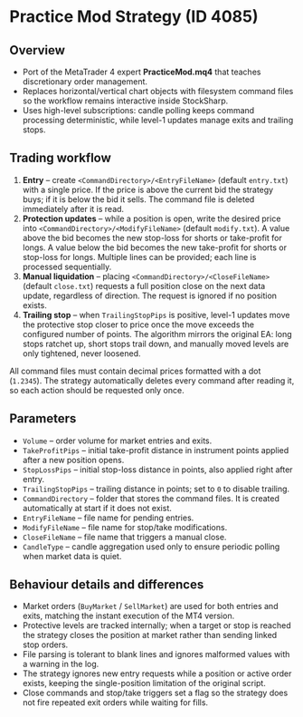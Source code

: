 # Practice Mod Strategy (ID 4085)

## Overview
- Port of the MetaTrader 4 expert **PracticeMod.mq4** that teaches discretionary order management.
- Replaces horizontal/vertical chart objects with filesystem command files so the workflow remains interactive inside StockSharp.
- Uses high-level subscriptions: candle polling keeps command processing deterministic, while level-1 updates manage exits and trailing stops.

## Trading workflow
1. **Entry** – create `<CommandDirectory>/<EntryFileName>` (default `entry.txt`) with a single price. If the price is above the current bid the strategy buys; if it is below the bid it sells. The command file is deleted immediately after it is read.
2. **Protection updates** – while a position is open, write the desired price into `<CommandDirectory>/<ModifyFileName>` (default `modify.txt`). A value above the bid becomes the new stop-loss for shorts or take-profit for longs. A value below the bid becomes the new take-profit for shorts or stop-loss for longs. Multiple lines can be provided; each line is processed sequentially.
3. **Manual liquidation** – placing `<CommandDirectory>/<CloseFileName>` (default `close.txt`) requests a full position close on the next data update, regardless of direction. The request is ignored if no position exists.
4. **Trailing stop** – when `TrailingStopPips` is positive, level-1 updates move the protective stop closer to price once the move exceeds the configured number of points. The algorithm mirrors the original EA: long stops ratchet up, short stops trail down, and manually moved levels are only tightened, never loosened.

All command files must contain decimal prices formatted with a dot (`1.2345`). The strategy automatically deletes every command after reading it, so each action should be requested only once.

## Parameters
- `Volume` – order volume for market entries and exits.
- `TakeProfitPips` – initial take-profit distance in instrument points applied after a new position opens.
- `StopLossPips` – initial stop-loss distance in points, also applied right after entry.
- `TrailingStopPips` – trailing distance in points; set to `0` to disable trailing.
- `CommandDirectory` – folder that stores the command files. It is created automatically at start if it does not exist.
- `EntryFileName` – file name for pending entries.
- `ModifyFileName` – file name for stop/take modifications.
- `CloseFileName` – file name that triggers a manual close.
- `CandleType` – candle aggregation used only to ensure periodic polling when market data is quiet.

## Behaviour details and differences
- Market orders (`BuyMarket` / `SellMarket`) are used for both entries and exits, matching the instant execution of the MT4 version.
- Protective levels are tracked internally; when a target or stop is reached the strategy closes the position at market rather than sending linked stop orders.
- File parsing is tolerant to blank lines and ignores malformed values with a warning in the log.
- The strategy ignores new entry requests while a position or active order exists, keeping the single-position limitation of the original script.
- Close commands and stop/take triggers set a flag so the strategy does not fire repeated exit orders while waiting for fills.
